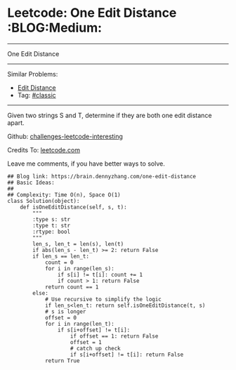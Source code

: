 # Leetcode: One Edit Distance     :BLOG:Medium:


---

One Edit Distance  

---

Similar Problems:  
-   [Edit Distance](https://brain.dennyzhang.com/edit-distance)
-   Tag: [#classic](https://brain.dennyzhang.com/tag/classic)

---

Given two strings S and T, determine if they are both one edit distance apart.  

Github: [challenges-leetcode-interesting](https://github.com/DennyZhang/challenges-leetcode-interesting/tree/master/one-edit-distance)  

Credits To: [leetcode.com](https://leetcode.com/problems/one-edit-distance/description/)  

Leave me comments, if you have better ways to solve.  

    ## Blog link: https://brain.dennyzhang.com/one-edit-distance
    ## Basic Ideas:
    ##
    ## Complexity: Time O(n), Space O(1)
    class Solution(object):
        def isOneEditDistance(self, s, t):
            """
            :type s: str
            :type t: str
            :rtype: bool
            """
            len_s, len_t = len(s), len(t)
            if abs(len_s - len_t) >= 2: return False
            if len_s == len_t:
                count = 0
                for i in range(len_s):
                    if s[i] != t[i]: count += 1
                    if count > 1: return False
                return count == 1
            else:
                # Use recursive to simplify the logic
                if len_s<len_t: return self.isOneEditDistance(t, s)
                # s is longer
                offset = 0
                for i in range(len_t):
                    if s[i+offset] != t[i]:
                        if offset == 1: return False
                        offset = 1
                        # catch up check
                        if s[i+offset] != t[i]: return False
                return True